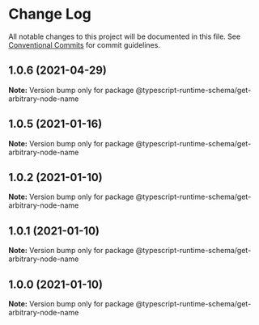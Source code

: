# Change Log

All notable changes to this project will be documented in this file.
See [Conventional Commits](https://conventionalcommits.org) for commit guidelines.

## 1.0.6 (2021-04-29)

**Note:** Version bump only for package @typescript-runtime-schema/get-arbitrary-node-name





## 1.0.5 (2021-01-16)

**Note:** Version bump only for package @typescript-runtime-schema/get-arbitrary-node-name





## 1.0.2 (2021-01-10)

**Note:** Version bump only for package @typescript-runtime-schema/get-arbitrary-node-name





## 1.0.1 (2021-01-10)

**Note:** Version bump only for package @typescript-runtime-schema/get-arbitrary-node-name





## 1.0.0 (2021-01-10)

**Note:** Version bump only for package @typescript-runtime-schema/get-arbitrary-node-name
